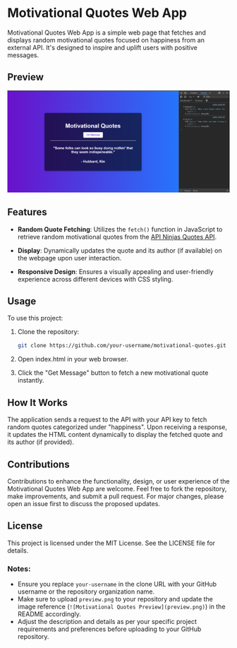 # Motivational Quotes Web App

Motivational Quotes Web App is a simple web page that fetches and displays random motivational quotes focused on happiness from an external API. It's designed to inspire and uplift users with positive messages.

## Preview

![Motivational Quotes Preview](preview.png)

## Features

- **Random Quote Fetching**: Utilizes the `fetch()` function in JavaScript to retrieve random motivational quotes from the [API Ninjas Quotes API](https://api.api-ninjas.com/v1/quotes?category=happiness).
  
- **Display**: Dynamically updates the quote and its author (if available) on the webpage upon user interaction.
  
- **Responsive Design**: Ensures a visually appealing and user-friendly experience across different devices with CSS styling.

## Usage

To use this project:

1. Clone the repository:

   ```bash
   git clone https://github.com/your-username/motivational-quotes.git

2. Open index.html in your web browser.

3. Click the "Get Message" button to fetch a new motivational quote instantly.

## How It Works
The application sends a request to the API with your API key to fetch random quotes categorized under "happiness". Upon receiving a response, it updates the HTML content dynamically to display the fetched quote and its author (if provided).

## Contributions
Contributions to enhance the functionality, design, or user experience of the Motivational Quotes Web App are welcome. Feel free to fork the repository, make improvements, and submit a pull request. For major changes, please open an issue first to discuss the proposed updates.

## License
This project is licensed under the MIT License. See the LICENSE file for details.


### Notes:
- Ensure you replace `your-username` in the clone URL with your GitHub username or the repository organization name.
- Make sure to upload `preview.png` to your repository and update the image reference (`![Motivational Quotes Preview](preview.png)`) in the README accordingly.
- Adjust the description and details as per your specific project requirements and preferences before uploading to your GitHub repository.
